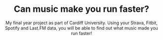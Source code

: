 <h1 align="center"> Can music make you run faster? </h1>

<p align="center"> My final year project as part of Cardiff University. Using your Strava, Fitbit, Spotify and Last.FM data, you will be able to find out what music made you run faster!
</p>
